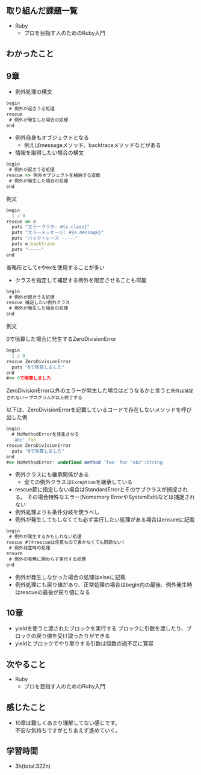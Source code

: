 ## 取り組んだ課題一覧
- Ruby
  - プロを目指す人のためのRuby入門

## わかったこと
## 9章

- 例外処理の構文

```jsx
begin
 # 例外が起きうる処理
rescue
 # 例外が発生した場合の処理
end
```

- 例外自身もオブジェクトとなる
    - 例えばmessageメソッド、backtraceメソッドなどがある
- 情報を取得したい場合の構文

```jsx
begin
 # 例外が起きうる処理
rescue => 例外オブジェクトを格納する変数
 # 例外が発生した場合の処理
end
```

例文

```jsx
begin
  1 / 0
rescue => e
  puts "エラークラス: #{e.class}"
  puts "エラーメッセージ: #{e.message}"
  puts "バックトレース -----"
  puts e.backtrace
  puts "-----"
end
```

省略形としてeやexを使用することが多い

- クラスを指定して補足する例外を限定させることも可能

```jsx
begin
 # 例外が起きうる処理
rescue 補足したい例外クラス
 # 例外が発生した場合の処理
end
```

例文

0で徐算した場合に発生するZeroDivisionError

```jsx
begin
  1 / 0
rescue ZeroDivisionError
  puts "0で除算しました"
end
#=> 0で除算しました
```

ZeroDivisionError以外のエラーが発生した場合はどうなるかと言うと`例外は捕捉されない＝プログラムが以上終了する`

以下は、ZeroDivisionErrorを記載しているコードで存在しないメソッドを呼び出した例

```jsx
begin
  # NoMethodErrorを発生させる
  'abc'.foo
rescue ZeroDivisionError
  puts "0で除算しました"
end
#=> NoMethodError: undefined method `foo' for "abc":String
```

- 例外クラスにも継承関係がある
    - 全ての例外クラスは`Exception`を継承している
- rescue節に指定しない場合はStandardErrorとそのサブクラスが捕捉される。
その場合特殊なエラー(Nomemory ErrorやSystemExit)などは捕捉されない
- 例外処理よりも条件分岐を使うべし
- 例外が発生してもしなくても必ず実行したい処理がある場合はensureに記載

```jsx
begin
 # 例外が発生するかもしれない処理
rescue #(※rescueは任意なので書かなくても問題ない)
 # 例外発生時の処理
ensure
 # 例外の有無に関わらず実行する処理
end
```

- 例外が発生しなかった場合の処理はelseに記載
- 例外処理にも戻り値があり、正常処理の場合はbegin内の最後、例外発生時はrescueの最後が戻り値になる

## 10章

- yieldを使うと渡されたブロックを実行する
ブロックに引数を渡したり、ブロックの戻り値を受け取ったりができる
- yieldとブロックでやり取りする引数は個数の過不足に寛容

 
## 次やること
- Ruby
  - プロを目指す人のためのRuby入門

## 感じたこと
- 10章は難しくあまり理解してない感じです。  
  不安な気持ちですがとりあえず進めていく。

## 学習時間
- 3h(total:322h)
